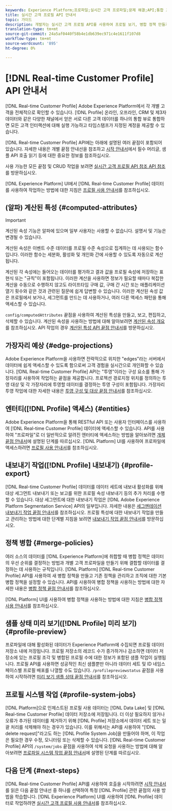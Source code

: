 ```yaml
---
keywords: Experience Platform;프로파일;실시간 고객 프로파일;문제 해결;API;통합 프로파일;통합 프로파일;통합 프로파일;프로파일;프로파일 사용;프로파일 사용;프로파일 사용;프로파일 사용
title: 실시간 고객 프로필 API 안내서
topic: 가이드
description: 개발자는 실시간 고객 프로필 API를 사용하여 프로필 보기, 병합 정책 만들기 및 업데이트, 프로필 데이터 내보내기 또는 샘플 데이터, 더 이상 필요하지 않거나 오류로 추가된 프로필 데이터를 포함하여 프로필 데이터를 탐색 및 작업할 수 있습니다. API를 사용하여 주요 작업을 수행하는 방법에 대해 알아보려면 이 안내서를 따르십시오.
translation-type: tm+mt
source-git-commit: 24a5af0440f58b4e1db639ec971c4e1611f107d8
workflow-type: tm+mt
source-wordcount: '895'
ht-degree: 0%

---
```



# [!DNL Real-time Customer Profile] API 안내서

[!DNL Real-time Customer Profile] Adobe Experience Platform에서 각 개별 고객을 전체적으로 확인할 수 있습니다. [!DNL Profile] 온라인, 오프라인, CRM 및 제3자 데이터와 같은 다양한 채널에서 얻은 서로 다른 고객 데이터를 하나의 통합 뷰로 통합하면 모든 고객 인터랙션에 대해 실행 가능하고 타임스탬프가 지정된 계정을 제공할 수 있습니다.

[!DNL Real-time Customer Profile] API에는 아래에 설명된 여러 끝점이 포함되어 있습니다. 자세한 내용은 개별 끝점 안내선을 참조하고 [시작 안내서](getting-started.md)에서 필수 머리글, 샘플 API 호출 읽기 등에 대한 중요한 정보를 참조하십시오.

사용 가능한 모든 끝점 및 CRUD 작업을 보려면 [실시간 고객 프로필 API 참조 API 참조](https://www.adobe.io/apis/experienceplatform/home/api-reference.html#!acpdr/swagger-specs/real-time-customer-profile.yaml)를 방문하십시오.

[!DNL Experience Platform] UI에서 [!DNL Real-time Customer Profile] 데이터를 사용하여 작업하는 방법에 대한 지침은 [프로필 사용 안내서](../ui/user-guide.md)를 참조하십시오.

## (알파) 계산된 특성 {#computed-attributes}

>[!IMPORTANT]
>
>계산된 속성 기능은 알파에 있으며 일부 사용자는 사용할 수 없습니다. 설명서 및 기능은 변경될 수 있습니다.

계산된 속성은 이벤트 수준 데이터를 프로필 수준 속성으로 집계하는 데 사용되는 함수입니다. 이러한 함수는 세분화, 활성화 및 개인화 간에 사용할 수 있도록 자동으로 계산됩니다.

계산된 각 속성에는 들어오는 데이터를 평가하고 결과 값을 프로필 속성에 저장하는 표현식 또는 &quot;규칙&quot;이 포함됩니다. 이러한 계산을 사용하면 정보가 필요할 때마다 복잡한 계산을 수동으로 수행하지 않고도 라이프타임 구매 값, 구매 간 시간 또는 애플리케이션 열기 횟수와 같은 것과 관련된 질문에 쉽게 답변할 수 있습니다. 이러한 계산된 속성 값은 프로필에서 보거나, 세그먼트를 만드는 데 사용하거나, 여러 다른 액세스 패턴을 통해 액세스할 수 있습니다.

`config/computedAttributes` 끝점을 사용하여 계산된 특성을 만들고, 보고, 편집하고, 삭제할 수 있습니다. 계산된 속성을 사용하는 방법에 대해 알아보려면 [계산된 속성 개요](../computed-attributes/overview.md)를 참조하십시오. API 작업의 경우 [계산된 특성 API 끝점 안내서](../computed-attributes/ca-api.md)를 방문하십시오.

## 가장자리 예상 {#edge-projections}

Adobe Experience Platform을 사용하면 전략적으로 위치한 &quot;edges&quot;라는 서버에서 데이터에 쉽게 액세스할 수 있도록 함으로써 고객 경험을 실시간으로 개인화할 수 있습니다. [!DNL Real-time Customer Profile] API는 &quot;투영&quot;이라는 구성 요소를 통해 가장자리를 사용하여 작업하는 끝점을 제공합니다. 프로젝션 경로지정 위치를 정의하는 투영 대상 및 각 가장자리에 투영할 데이터를 결정하는 투영 구성이 포함됩니다. 가장자리 투영 작업에 대한 자세한 내용은 [투영 구성 및 대상 끝점 안내서](edge-projections.md)를 참조하십시오.

## 엔터티([!DNL Profile] 액세스) {#entities}

Adobe Experience Platform을 통해 RESTful API 또는 사용자 인터페이스를 사용하여 [!DNL Real-time Customer Profile] 데이터에 액세스할 수 있습니다. API를 사용하여 &quot;프로파일&quot;로 더 일반적으로 알려진 엔터티에 액세스하는 방법을 알아보려면 [개체 끝점 안내서](entities.md)에 설명된 단계를 따르십시오. [!DNL Platform] UI를 사용하여 프로파일에 액세스하려면 [프로필 사용 안내서](../ui/user-guide.md)를 참조하십시오.

## 내보내기 작업([!DNL Profile] 내보내기) {#profile-export}

[!DNL Real-time Customer Profile] 데이터를 데이터 세트에 내보내 활성화를 위해 대상 세그먼트 내보내기 또는 보고를 위한 프로필 속성 내보내기 등의 추가 처리를 수행할 수 있습니다. 대상 세그먼트에 대한 내보내기 작업은 [!DNL Adobe Experience Platform Segmentation Service] API의 일부입니다. 자세한 내용은 [세그멘테이션 내보내기 작업 끝점 안내서](../../profile/api/export-jobs.md)를 참조하십시오. 프로필 특성에 대한 내보내기 작업을 만들고 관리하는 방법에 대한 단계별 지침을 보려면 [내보내기 작업 끝점 안내서](export-jobs.md)를 방문하십시오.

## 정책 병합 {#merge-policies}

여러 소스의 데이터를 [!DNL Experience Platform]에 취합할 때 병합 정책은 데이터의 우선 순위를 결정하는 방법과 개별 고객 프로파일을 만들기 위해 결합할 데이터를 결정하는 데 사용하는 규칙입니다. [!DNL Platform] [!DNL Real-time Customer Profile] API를 사용하여 새 병합 정책을 만들고 기존 정책을 관리하고 조직에 대한 기본 병합 정책을 설정할 수 있습니다. API를 사용하여 병합 정책을 사용하는 방법에 대한 자세한 내용은 [병합 정책 끝점 안내서](merge-policies.md)를 참조하십시오.

[!DNL Platform] UI를 사용하여 병합 정책을 사용하는 방법에 대한 지침은 [병합 정책 사용 안내서](../ui/merge-policies.md)를 참조하십시오.

## 샘플 상태 미리 보기([!DNL Profile] 미리 보기) {#profile-preview}

프로파일에 대해 활성화된 데이터가 Experience Platform에 수집되면 프로필 데이터 저장소 내에 저장됩니다. 프로필 저장소의 레코드 수가 증가하거나 감소하면 데이터 저장소에 있는 프로필 조각 및 병합된 프로필 수에 대한 정보가 포함된 샘플 작업이 실행됩니다. 프로필 API를 사용하면 성공적인 최신 샘플뿐만 아니라 데이터 세트 및 ID 네임스페이스별 프로필 배포를 나열할 수도 있습니다. `/profilepreviewstatus` 끝점을 사용하여 시작하려면 [미리 보기 샘플 상태 끝점 안내서](preview-sample-status.md)를 참조하십시오.

## 프로필 시스템 작업 {#profile-system-jobs}

[!DNL Platform]으로 인제스트된 프로필 사용 데이터는 [!DNL Data Lake] 및 [!DNL Real-time Customer Profile] 데이터 저장소에 저장됩니다. 더 이상 필요하지 않거나 오류가 추가된 데이터를 제거하기 위해 [!DNL Profile] 저장소에서 데이터 세트 또는 일괄 처리를 삭제해야 하는 경우가 있습니다. 이를 위해서는 API를 사용하여 &quot;[!DNL delete request]&quot;라고도 하는 [!DNL Profile System Job]을 만들어야 하며, 이 작업은 필요한 경우 수정, 모니터링 또는 삭제할 수 있습니다. [!DNL Real-time Customer Profile] API의 `/system/jobs` 끝점을 사용하여 삭제 요청을 사용하는 방법에 대해 알아보려면 [ 프로파일 시스템 작업 끝점 안내서](profile-system-jobs.md)에 설명된 단계를 따르십시오.

## 다음 단계 {#next-steps}

[!DNL Real-time Customer Profile] API를 사용하여 호출을 시작하려면 [시작 안내서](getting-started.md)를 읽은 다음 끝점 안내선 중 하나를 선택하여 특정 [!DNL Profile] 관련 끝점의 사용 방법을 학습합니다. [!DNL Experience Platform] UI를 사용하여 [!DNL Profile] 데이터로 작업하려면 [실시간 고객 프로필 사용 안내서](../ui/user-guide.md)를 참조하십시오.